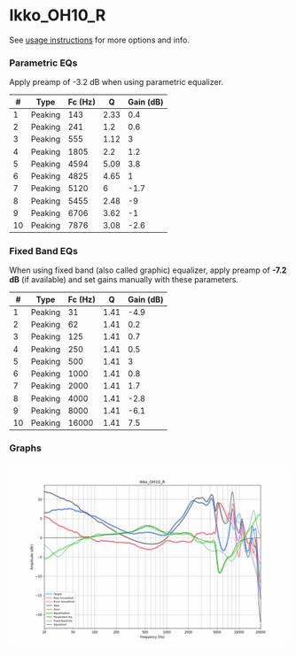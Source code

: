 # Ikko_OH10_R
See [usage instructions](https://github.com/jaakkopasanen/AutoEq#usage) for more options and info.

### Parametric EQs
Apply preamp of -3.2 dB when using parametric equalizer.

|   # | Type    |   Fc (Hz) |    Q |   Gain (dB) |
|-----|---------|-----------|------|-------------|
|   1 | Peaking |       143 | 2.33 |         0.4 |
|   2 | Peaking |       241 | 1.2  |         0.6 |
|   3 | Peaking |       555 | 1.12 |         3   |
|   4 | Peaking |      1805 | 2.2  |         1.2 |
|   5 | Peaking |      4594 | 5.09 |         3.8 |
|   6 | Peaking |      4825 | 4.65 |         1   |
|   7 | Peaking |      5120 | 6    |        -1.7 |
|   8 | Peaking |      5455 | 2.48 |        -9   |
|   9 | Peaking |      6706 | 3.62 |        -1   |
|  10 | Peaking |      7876 | 3.08 |        -2.6 |

### Fixed Band EQs
When using fixed band (also called graphic) equalizer, apply preamp of **-7.2 dB** (if available) and set gains manually with these parameters.

|   # | Type    |   Fc (Hz) |    Q |   Gain (dB) |
|-----|---------|-----------|------|-------------|
|   1 | Peaking |        31 | 1.41 |        -4.9 |
|   2 | Peaking |        62 | 1.41 |         0.2 |
|   3 | Peaking |       125 | 1.41 |         0.7 |
|   4 | Peaking |       250 | 1.41 |         0.5 |
|   5 | Peaking |       500 | 1.41 |         3   |
|   6 | Peaking |      1000 | 1.41 |         0.8 |
|   7 | Peaking |      2000 | 1.41 |         1.7 |
|   8 | Peaking |      4000 | 1.41 |        -2.8 |
|   9 | Peaking |      8000 | 1.41 |        -6.1 |
|  10 | Peaking |     16000 | 1.41 |         7.5 |

### Graphs
![](./Ikko_OH10_R.png)
